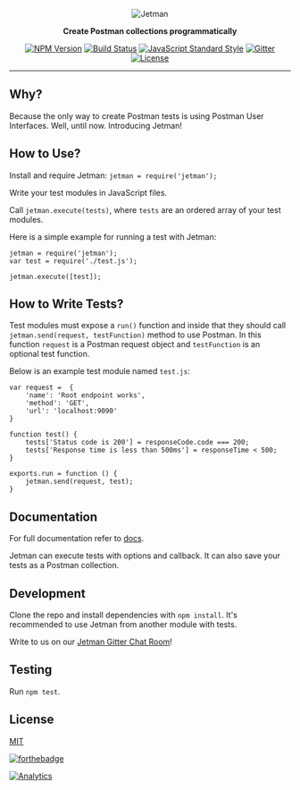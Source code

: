 
<p align="center">
  <img alt="Jetman" src="https://cloud.githubusercontent.com/assets/2770895/15573377/7d6b318a-22fb-11e6-9de6-743608466c14.png">
</p>

<p align="center">
  <b>Create Postman collections programmatically</b>
</p>

<p align="center">
  <a href="https://npmjs.org/package/jetman"><img alt="NPM Version" src="https://img.shields.io/npm/v/jetman.svg"></a>
  <a href="https://travis-ci.com/emrehan/jetman"><img alt="Build Status" src="https://travis-ci.com/emrehan/jetman.svg?token=6mGgqf5q8dpxwiXrxzAR&branch=master"></a>
  <a href="http://standardjs.com/"><img alt="JavaScript Standard Style" src="https://img.shields.io/badge/code%20style-standard-brightgreen.svg"></a>
  <a href="https://gitter.im/emrehan/jetman?utm_source=badge&utm_medium=badge&utm_campaign=pr-badge"><img alt="Gitter" src="https://badges.gitter.im/emrehan/jetman.svg"></a>
  <a href="http://doge.mit-license.org"><img alt="License" src="http://img.shields.io/:license-mit-blue.svg"></a>
</p>

------------------------------------------------------------------------------------------------------------------------

## Why?
Because the only way to create Postman tests is using Postman User Interfaces. Well, until now. Introducing Jetman!



## How to Use?
Install and require Jetman: `jetman = require('jetman');`

Write your test modules in JavaScript files.

Call `jetman.execute(tests)`, where `tests` are an ordered array of your test modules.

Here is a simple example for running a test with Jetman:

    jetman = require('jetman');
    var test = require('./test.js');

    jetman.execute([test]);



## How to Write Tests?
Test modules must expose a `run()` function and inside that they should call `jetman.send(request, testFunction)` method to use Postman.
In this function `request` is a Postman request object and `testFunction` is an optional test function.

Below is an example test module named `test.js`:

    var request =  {
        'name': 'Root endpoint works',
        'method': 'GET',
        'url': 'localhost:9090'
    }

    function test() {
        tests['Status code is 200'] = responseCode.code === 200;
        tests['Response time is less than 500ms'] = responseTime < 500;
    }

    exports.run = function () {
        jetman.send(request, test);
    }



## Documentation
For full documentation refer to [docs](docs).

Jetman can execute tests with options and callback. It can also save your tests as a Postman collection.



## Development
Clone the repo and install dependencies with `npm install`.
It's recommended to use Jetman from another module with tests.

Write to us on our [Jetman Gitter Chat Room](https://gitter.im/emrehan/jetman)!



## Testing
Run `npm test`.



## License
[MIT](LICENSE)

[![forthebadge](http://forthebadge.com/images/badges/built-with-love.svg)](http://forthebadge.com)

[![Analytics](https://ga-beacon.appspot.com/UA-78341852-1/chromeskel_a/readme?pixel)](http://tuzun.co)
